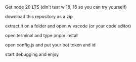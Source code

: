 
Get node 20 LTS (din't test w 18, 16 so you can try yourself) 

download this repository as a zip

extract it on a folder and open w vscode (or your code editor)

open terminal and type pnpm install

open config.js and put your bot token and id

start debugging and enjoy

